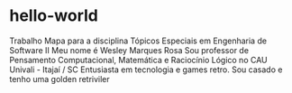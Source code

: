 # hello-world
Trabalho Mapa para a disciplina Tópicos Especiais em Engenharia de Software II
Meu nome é Wesley Marques Rosa
Sou professor de Pensamento Computacional, Matemática e Raciocínio Lógico no CAU Univali - Itajaí / SC
Entusiasta em tecnologia e games retro.
Sou casado e tenho uma golden retriviler
